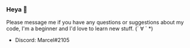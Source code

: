 ### Heya 👋

Please message me if you have any questions or suggestions about my code, I'm a beginner and I'd love to learn new stuff. (´ ∀ ` *)
 - Discord: Marcel#2105
